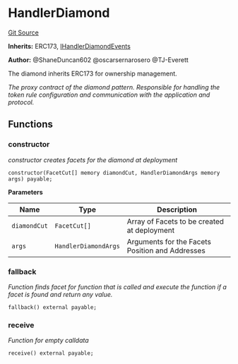# HandlerDiamond
[Git Source](https://github.com/thrackle-io/aquifi-rules-v1/blob/00cdc21330585fccf9dc326a2f7aeba02706eb37/src/client/token/handler/diamond/HandlerDiamond.sol)

**Inherits:**
ERC173, [IHandlerDiamondEvents](/src/common/IEvents.sol/interface.IHandlerDiamondEvents.md)

**Author:**
@ShaneDuncan602 @oscarsernarosero @TJ-Everett

The diamond inherits ERC173 for ownership management.

*The proxy contract of the diamond pattern. Responsible for handling
the token rule configuration and communication with the application and protocol.*


## Functions
### constructor

*constructor creates facets for the diamond at deployment*


```solidity
constructor(FacetCut[] memory diamondCut, HandlerDiamondArgs memory args) payable;
```
**Parameters**

|Name|Type|Description|
|----|----|-----------|
|`diamondCut`|`FacetCut[]`|Array of Facets to be created at deployment|
|`args`|`HandlerDiamondArgs`|Arguments for the Facets Position and Addresses|


### fallback

*Function finds facet for function that is called and execute the function if a facet is found and return any value.*


```solidity
fallback() external payable;
```

### receive

*Function for empty calldata*


```solidity
receive() external payable;
```

